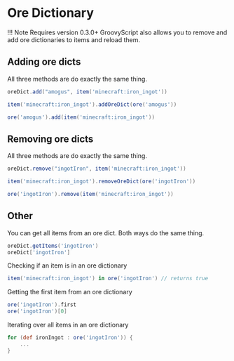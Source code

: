 # Ore Dictionary

!!! Note
    Requires version 0.3.0+
 GroovyScript also allows you to remove and add ore dictionaries to items and reload them.

## Adding ore dicts

All three methods are do exactly the same thing.

```groovy
oreDict.add("amogus", item('minecraft:iron_ingot'))

item('minecraft:iron_ingot').addOreDict(ore('amogus'))

ore('amogus').add(item('minecraft:iron_ingot'))
```

## Removing ore dicts

All three methods are do exactly the same thing.

```groovy
oreDict.remove("ingotIron", item('minecraft:iron_ingot'))

item('minecraft:iron_ingot').removeOreDict(ore('ingotIron'))

ore('ingotIron').remove(item('minecraft:iron_ingot'))
```

## Other

You can get all items from an ore dict.
Both ways do the same thing.

```groovy
oreDict.getItems('ingotIron')
oreDict['ingotIron']
```

Checking if an item is in an ore dictionary

```groovy
item('minecraft:iron_ingot') in ore('ingotIron') // returns true
```

Getting the first item from an ore dictionary

```groovy
ore('ingotIron').first
ore('ingotIron')[0]
```

Iterating over all items in an ore dictionary

```groovy
for (def ironIngot : ore('ingotIron')) {
    ...
}
```
